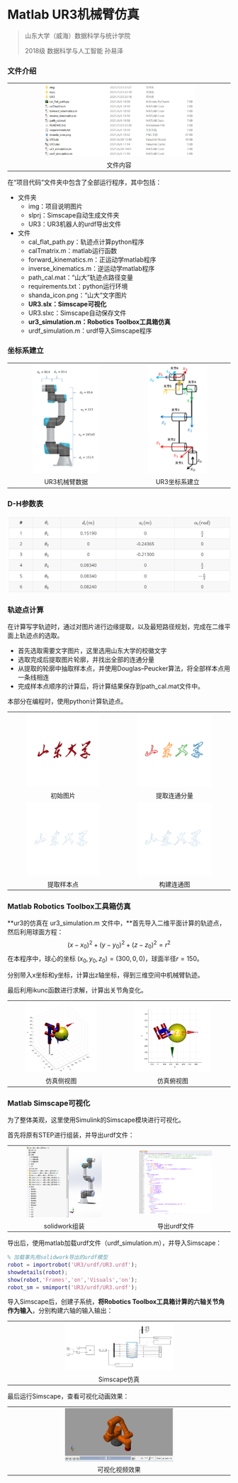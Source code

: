# Matlab UR3机械臂仿真

> 山东大学（威海）数据科学与统计学院
>
> 2018级 数据科学与人工智能 孙易泽

### 文件介绍

<table>
    <tr>
        <td ><center><img src="./img/img14.png"  width="70%" > </center></td>
    </tr>
    <tr>
        <td><center>文件内容</center> </td>
    </tr>
</table>
在“项目代码”文件夹中包含了全部运行程序，其中包括：

+ 文件夹
  + img：项目说明图片
  + slprj：Simscape自动生成文件夹
  + UR3：UR3机器人的urdf导出文件
+ 文件
  + cal_flat_path.py：轨迹点计算python程序
  + calTmatrix.m：matlab运行函数
  + forward_kinematics.m：正运动学matlab程序
  + inverse_kinematics.m：逆运动学matlab程序
  + path_cal.mat：“山大”轨迹点路径变量
  + requirements.txt：python运行环境
  + shanda_icon.png：“山大“文字图片
  + **UR3.slx：Simscape可视化**
  + UR3.slxc：Simscape自动保存文件
  + **ur3_simulation.m：Robotics Toolbox工具箱仿真**
  + urdf_simulation.m：urdf导入Simscape程序
  
  

### 坐标系建立

<table>
    <tr>
        <td ><center><img src="./img/img2.png"  width="60%" > </center></td>
        <td ><center><img src="./img/img3.png"  width="60%"></center></td>
    </tr>
    <tr>
        <td><center>UR3机械臂数据</center></td>
        <td><center>UR3坐标系建立</center> </td>
    </tr>
</table>


### D-H参数表

<img src="./img/img15.png">



### 轨迹点计算

在计算写字轨迹时，通过对图片进行边缘提取，以及最短路径规划，完成在二维平面上轨迹点的选取。

+ 首先选取需要文字图片，这里选用山东大学的校徽文字
+ 选取完成后提取图片轮廓，并找出全部的连通分量
+ 从提取的轮廓中抽取样本点，并使用Douglas–Peucker算法，将全部样本点用一条线相连
+ 完成样本点顺序的计算后，将计算结果保存到path_cal.mat文件中。

本部分在编程时，使用python计算轨迹点。

<table>
    <tr>
        <td ><center><img src="./img/img4.png"  width="70%" > </center></td>
        <td ><center><img src="./img/img5.png"  width="70%" > </center></td>
    </tr>
    <tr>
        <td><center>初始图片</center> </td>
        <td><center>提取连通分量</center> </td>
    </tr>
    <tr>
        <td ><center><img src="./img/img6.png"  width="70%" > </center></td>
        <td ><center><img src="./img/img7.png"  width="70%" > </center></td>
    </tr>
    <tr>
        <td><center>提取样本点</center> </td>
        <td><center>构建连通图</center> </td>
    </tr>
</table>



### Matlab Robotics Toolbox工具箱仿真

**ur3的仿真在 ur3_simulation.m 文件中，**首先导入二维平面计算的轨迹点，然后利用球面方程：
$$
(x-x_0)^2+(y-y_0)^2+(z-z_0)^2=r^2
$$
在本程序中，球心的坐标 $(x_0,y_0,z_0)=(300, 0,0)$，球面半径$r=150$。

分别带入x坐标和y坐标，计算出z轴坐标，得到三维空间中机械臂轨迹。

最后利用ikunc函数进行求解，计算出关节角变化。

<table>
    <tr>
        <td ><center><img src="./img/img8.png"  width="70%" > </center></td>
        <td ><center><img src="./img/img9.png"  width="70%" > </center></td>
    </tr>
    <tr>
        <td><center>仿真侧视图</center> </td>
        <td><center>仿真俯视图</center> </td>
    </tr>
</table>


### Matlab Simscape可视化

为了整体美观，这里使用Simulink的Simscape模块进行可视化。

首先将原有STEP进行组装，并导出urdf文件：

<table>
    <tr>
        <td ><center><img src="./img/img10.png"  width="70%" > </center></td>
        <td ><center><img src="./img/img11.png"  width="70%" > </center></td>
    </tr>
    <tr>
        <td><center>solidwork组装</center> </td>
        <td><center>导出urdf文件</center> </td>
    </tr>
</table>

导出后，使用matlab加载urdf文件（urdf_simulation.m），并导入Simscape：

```matlab
% 加载事先用solidwork导出的urdf模型
robot = importrobot('UR3/urdf/UR3.urdf');
showdetails(robot);
show(robot,'Frames','on','Visuals','on');
robot_sm = smimport('UR3/urdf/UR3.urdf');
```

导入Simscape后，创建子系统，**将Robotics Toolbox工具箱计算的六轴关节角作为输入**，分别构建六轴的输入输出：

<table>
    <tr>
        <td ><center><img src="./img/img12.png"  width="50%" > </center></td>
    </tr>
    <tr>
        <td><center>Simscape仿真</center> </td>
    </tr>
</table>


最后运行Simscape，查看可视化动画效果：

<table>
    <tr>
        <td ><center><img src="./img/img13.png"  width="50%" > </center></td>
    </tr>
    <tr>
        <td><center>可视化视频效果</center> </td>
    </tr>
</table>
